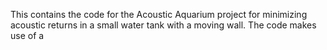 This contains the code for the Acoustic Aquarium project for minimizing acoustic returns in a small water tank with a moving wall.
The code makes use of a 
